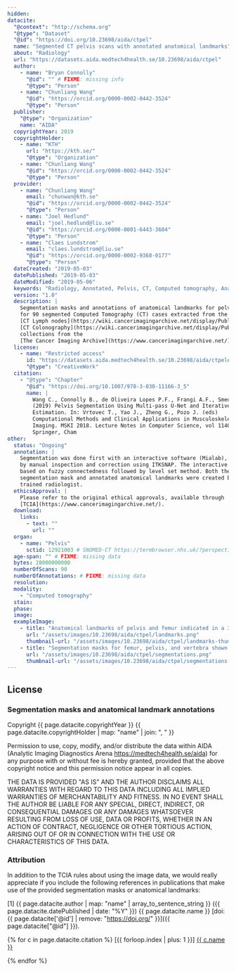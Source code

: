 ```yaml
---
hidden:
datacite:
  "@context": "http://schema.org"
  "@type": "Dataset"
  "@id": "https://doi.org/10.23698/aida/ctpel"
  name: "Segmented CT pelvis scans with annotated anatomical landmarks"
  about: "Radiology"
  url: "https://datasets.aida.medtech4health.se/10.23698/aida/ctpel"
  author:
    - name: "Bryan Connolly"
      "@id": "" # FIXME: missing info
      "@type": "Person"
    - name: "Chunliang Wang"
      "@id": "https://orcid.org/0000-0002-0442-3524"
      "@type": "Person"
  publisher:
    "@type": "Organization"
    name: "AIDA"
  copyrightYear: 2019
  copyrightHolder:
    - name: "KTH"
      url: "https://kth.se/"
      "@type": "Organization"
    - name: "Chunliang Wang"
      "@id": "https://orcid.org/0000-0002-0442-3524"
      "@type": "Person"
  provider:
    - name: "Chunliang Wang"
      email: "chunwan@kth.se"
      "@id": "https://orcid.org/0000-0002-0442-3524"
      "@type": "Person"
    - name: "Joel Hedlund"
      email: "joel.hedlund@liu.se"
      "@id": "https://orcid.org/0000-0001-6443-3604"
      "@type": "Person"
    - name: "Claes Lundstrom"
      email: "claes.lundstrom@liu.se"
      "@id": "https://orcid.org/0000-0002-9368-0177"
      "@type": "Person"
  dateCreated: "2019-05-03"
  datePublished: "2019-05-03"
  dateModified: "2019-05-06"
  keywords: "Radiology, Annotated, Pelvis, CT, Computed tomography, Anatomical landmarks, Bone segmentation"
  version: "1.0"
  description: |
    Segmentation masks and annotations of anatomical landmarks for pelvis bones
    for 90 segmented Computed Tomography (CT) cases extracted from the
    [CT Lymph nodes](https://wiki.cancerimagingarchive.net/display/Public/CT+Lymph+Nodes) and
    [CT Colonography](https://wiki.cancerimagingarchive.net/display/Public/CT+COLONOGRAPHY)
    collections from the
    [The Cancer Imaging Archive](https://www.cancerimagingarchive.net/) (TCIA).
  license:
    - name: "Restricted access"
      id: "https://datasets.aida.medtech4health.se/10.23698/aida/ctpel#license"
      "@type": "CreativeWork"
  citation:
    - "@type": "Chapter"
      "@id": "https://doi.org/10.1007/978-3-030-11166-3_5"
      name: |
        Wang C., Connolly B., de Oliveira Lopes P.F., Frangi A.F., Smedby Ö.
        (2019) Pelvis Segmentation Using Multi-pass U-Net and Iterative Shape
        Estimation. In: Vrtovec T., Yao J., Zheng G., Pozo J. (eds)
        Computational Methods and Clinical Applications in Musculoskeletal
        Imaging. MSKI 2018. Lecture Notes in Computer Science, vol 11404.
        Springer, Cham
other:
  status: "Ongoing"
  annotation: |
    Segmentation was done first with an interactive software (Mialab), followed
    by manual inspection and correction using ITKSNAP. The interactive method is
    based on fuzzy connectedness followed by level set method. Both the
    segmentation mask and annotated anatomical landmarks were created by a
    trained radiologist.
  ethicsApproval: |
    Please refer to the original ethical approvals, available through
    [TCIA](https://www.cancerimagingarchive.net/).
  download:
    links:
      - text: ""
        url: ""
  organ:
    - name: "Pelvis"
      sctid: 12921003 # SNOMED-CT https://termbrowser.nhs.uk/?perspective=full&conceptId1=%s
  age-span: "" # FIXME: missing data
  bytes: 28000000000
  numberOfScans: 90
  numberOfAnnotations: # FIXME: missing data
  resolution:
  modality:
    - "Computed tomography"
  stain:
  phase:
  image:
  exampleImage:
    - title: "Anatomical landmarks of pelvis and femur indicated in a 3d volume rendered image."
      url: "/assets/images/10.23698/aida/ctpel/landmarks.png"
      thumbnail-url: "/assets/images/10.23698/aida/ctpel/landmarks-thumbnail.png"
    - title: "Segmentation masks for femur, pelvis, and vertebra shown in a frontal plane CT image."
      url: "/assets/images/10.23698/aida/ctpel/segmentations.png"
      thumbnail-url: "/assets/images/10.23698/aida/ctpel/segmentations-thumbnail.png"
---
```

## License

### Segmentation masks and anatomical landmark annotations
Copyright
{{ page.datacite.copyrightYear }}
{{ page.datacite.copyrightHolder | map: "name" |  join: ", " }}

Permission to use, copy, modify, and/or distribute the data within AIDA (Analytic
Imaging Diagnostics Arena https://medtech4health.se/aida) for any purpose with
or without fee is hereby granted, provided that the above copyright notice and
this permission notice appear in all copies.

THE DATA IS PROVIDED "AS IS" AND THE AUTHOR DISCLAIMS ALL WARRANTIES WITH REGARD
TO THIS DATA INCLUDING ALL IMPLIED WARRANTIES OF MERCHANTABILITY AND FITNESS. IN
NO EVENT SHALL THE AUTHOR BE LIABLE FOR ANY SPECIAL, DIRECT, INDIRECT, OR
CONSEQUENTIAL DAMAGES OR ANY DAMAGES WHATSOEVER RESULTING FROM LOSS OF USE, DATA
OR PROFITS, WHETHER IN AN ACTION OF CONTRACT, NEGLIGENCE OR OTHER TORTIOUS
ACTION, ARISING OUT OF OR IN CONNECTION WITH THE USE OR CHARACTERISTICS OF THIS
DATA.

### Attribution
In addition to the TCIA rules about using the image data, we would really
appreciate if you include the following references in publications that make use
of the provided segmentation masks or anatomical landmarks:

[1] {{ page.datacite.author | map: "name" | array_to_sentence_string }}
({{ page.datacite.datePublished | date: "%Y" }})
{{ page.datacite.name }}
[doi:{{ page.datacite['@id'] | remove: "https://doi.org/" }}]({{ page.datacite["@id"] }}).

{% for c in page.datacite.citation %}
  [{{ forloop.index | plus: 1 }}]
  [{{ c.name }}]({{c["@id"]}})

{% endfor %}
